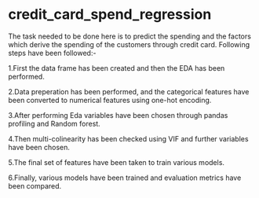 # credit_card_spend_regression
The task needed to be done here is to predict the spending and the factors which derive the spending of the customers through credit card.
Following steps have been followed:-

1.First the data frame has been created and then the EDA has been performed.

2.Data preperation has been performed, and the categorical features have been converted to numerical features using one-hot encoding.

3.After performing Eda variables have been chosen through pandas profiling and Random forest.

4.Then multi-colinearity has been checked using VIF and further variables have been chosen.

5.The final set of features have been taken to train various models.

6.Finally, various models have been trained and evaluation metrics have been compared.
